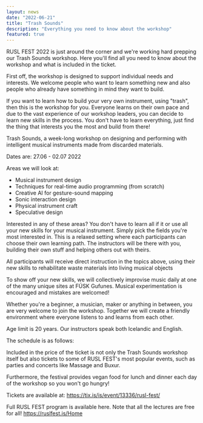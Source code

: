 ```yaml
---
layout: news
date: "2022-06-21"
title: "Trash Sounds"
description: "Everything you need to know about the workshop"
featured: true
---
```


<script>
  import CaptionedImage from "../../components/Images/CaptionedImage.svelte"
</script>

RUSL FEST 2022 is just around the corner and we're working hard prepping our Trash Sounds workshop. Here you'll find all you need to know about the workshop and what is included in the ticket. 

First off, the workshop is designed to support individual needs and interests. We welcome people who want to learn something new and also people who already have something in mind they want to build. 

If you want to learn how to build your very own instrument, using "trash", then this is the workshop for you. Everyone learns on their own pace and due to the vast experience of our workshop leaders, you can decide to learn new skills in the process. You don't have to learn everything, just find the thing that interests you the most and build from there!

<CaptionedImage
  src="news/trash-group.jpg"
  alt="A group of workshop leaders sitting and smiling."
  caption="The workshop leaders: Robin, Karl, Sean, Sigga and Jack."/>

Trash Sounds, a week-long workshop on designing and performing with intelligent musical instruments made from discarded materials.

Dates are: 27.06 - 02.07 2022

Areas we will look at:
&nbsp;
- Musical instrument design
- Techniques for real-time audio programming (from scratch)
- Creative AI for gesture-sound mapping
- Sonic interaction design
- Physical instrument craft
- Speculative design 
&nbsp;

Interested in any of these areas? You don't have to learn all if it or use all your new skills for your musical instrument. Simply pick the fields you're most interested in. This is a relaxed setting where each participants can choose their own learning path. The instructors will be there with you, building their own stuff and helping others out with theirs. 

<CaptionedImage
  src="news/trash-stuff1.jpg"
  alt="Various musical instruments and other things on a yellow surface."
  caption="Anything can be a musical instrument if you've got imagination."/>

All participants will receive direct instruction in the topics above, using their new skills to rehabilitate waste materials into living musical objects

To show off your new skills, we will collectively improvise music daily at one of the many unique sites at FÚSK Gufunes. Musical experimentation is encouraged and mistakes are welcomed! 

Whether you're a beginner, a musician, maker or anything in between, you are very welcome to join the workshop. Together we will create a friendly environment where everyone listens to and learns from each other.

Age limit is 20 years. 
Our instructors speak both Icelandic and English.

The schedule is as follows:

<CaptionedImage
  src="news/trash_schedule.png"
  alt="MON 27, Welcome, Free Lunch!, Workshop, Lecture, Warm Up Party, TUE 28, Workshop, Free Lunch!, Workshop, Lecture, Movie Screening, WED 29 Workshop, Free Lunch!, Workshop, Lecture, , Exp. and Trash Music, THU 30, Workshop Free Lunch!, Workshop, Lecture, , Radio and Massage Party, FRI 01, Optional Workshop, Free Lunch!, Workshop, Dinner, Fúsk Folk Vibe, SAT 02, Presentaiton, Buxur Party."
  caption="The Schedule for the Festival"/>

Included in the price of the ticket is not only the Trash Sounds workshop itself but also tickets to some of RUSL FEST's most popular events, such as parties and concerts like Massage and Buxur. 

Furthermore, the festival provides vegan food for lunch and dinner each day of the workshop so you won't go hungry! 

<CaptionedImage
  src="news/trash-stuff2.jpg"
  alt="Various things on a yellow table, including boxes with electronics and string cases, a Moog theramin, drum sticks, an empty drinking bottle and electronic cables. In the background, a man holding an interesting wooeden instrument."
  caption=""/>

Tickets are available at:
https://tix.is/is/event/13336/rusl-fest/

Full RUSL FEST program is available here. Note that all the lectures are free for all!
https://ruslfest.is/Home
